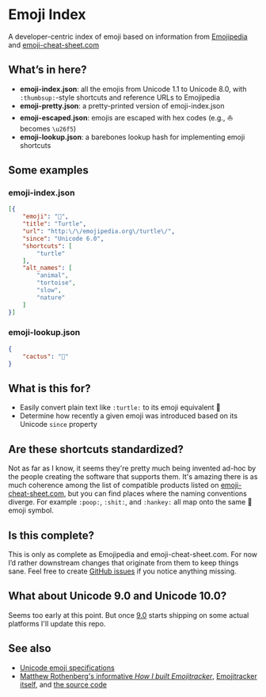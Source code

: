 # Emoji Index

A developer-centric index of emoji based on information from [Emojipedia](http://emojipedia.org/) and [emoji-cheat-sheet.com](https://github.com/arvida/emoji-cheat-sheet.com)

## What’s in here?

* __emoji-index.json__: all the emojis from Unicode 1.1 to Unicode 8.0, with `:thumbsup:`-style shortcuts and reference URLs to Emojipedia
* __emoji-pretty.json__: a pretty-printed version of emoji-index.json
* __emoji-escaped.json__: emojis are escaped with hex codes (e.g., ⛵ becomes `\u26f5`)
* __emoji-lookup.json__: a barebones lookup hash for implementing emoji shortcuts

## Some examples

### emoji-index.json

```json
[{
	"emoji": "🐢",
	"title": "Turtle",
	"url": "http:\/\/emojipedia.org\/turtle\/",
	"since": "Unicode 6.0",
	"shortcuts": [
		"turtle"
	],
	"alt_names": [
		"animal",
		"tortoise",
		"slow",
		"nature"
	]
}]
```

### emoji-lookup.json

```json
{
	"cactus": "🌵"
}
```

## What is this for?

* Easily convert plain text like `:turtle:` to its emoji equivalent 🐢
* Determine how recently a given emoji was introduced based on its Unicode `since` property

## Are these shortcuts standardized?

Not as far as I know, it seems they're pretty much being invented ad-hoc by the people creating the software that supports them. It's amazing there is as much coherence among the list of compatible products listed on [emoji-cheat-sheet.com](http://emoji-cheat-sheet.com/), but you can find places where the naming conventions diverge. For example `:poop:`, `:shit:`, and `:hankey:` all map onto the same 💩 emoji symbol.

## Is this complete?

This is only as complete as Emojipedia and emoji-cheat-sheet.com. For now I’d rather downstream changes that originate from them to keep things sane. Feel free to create [GitHub issues](https://github.com/dphiffer/emoji-index/issues) if you notice anything missing.

## What about Unicode 9.0 and Unicode 10.0?

Seems too early at this point. But once [9.0](http://emojipedia.org/unicode-9.0/) starts shipping on some actual platforms I'll update this repo.

## See also

* [Unicode emoji specifications](http://www.unicode.org/Public/emoji/)
* [Matthew Rothenberg's informative *How I built Emojitracker*](https://medium.com/@mroth/how-i-built-emojitracker-179cfd8238ac#.8j2uxstql), [Emojitracker itself](http://emojitracker.com/), and [the source code](https://github.com/mroth/emojitracker)
